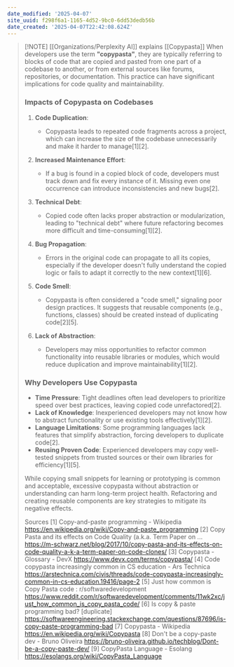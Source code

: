 ```yaml
---
date_modified: '2025-04-07'
site_uuid: f298f6a1-1165-4d52-9bc0-6dd53dedb56b
date_created: '2025-04-07T22:42:08.624Z'
---
```


> [!NOTE] [[Organizations/Perplexity AI]] explains [[Copypasta]]
> When developers use the term **"copypasta"**, they are typically referring to blocks of code that are copied and pasted from one part of a codebase to another, or from external sources like forums, repositories, or documentation. This practice can have significant implications for code quality and maintainability.
> 
> ### **Impacts of Copypasta on Codebases**
> 
> 1. **Code Duplication**:
>    - Copypasta leads to repeated code fragments across a project, which can increase the size of the codebase unnecessarily and make it harder to manage[1][2].
> 
> 1. **Increased Maintenance Effort**:
>    - If a bug is found in a copied block of code, developers must track down and fix every instance of it. Missing even one occurrence can introduce inconsistencies and new bugs[2].
> 
> 1. **Technical Debt**:
>    - Copied code often lacks proper abstraction or modularization, leading to "technical debt" where future refactoring becomes more difficult and time-consuming[1][2].
> 
> 1. **Bug Propagation**:
>    - Errors in the original code can propagate to all its copies, especially if the developer doesn't fully understand the copied logic or fails to adapt it correctly to the new context[1][6].
> 
> 1. **Code Smell**:
>    - Copypasta is often considered a "code smell," signaling poor design practices. It suggests that reusable components (e.g., functions, classes) should be created instead of duplicating code[2][5].
> 
> 1. **Lack of Abstraction**:
>    - Developers may miss opportunities to refactor common functionality into reusable libraries or modules, which would reduce duplication and improve maintainability[1][2].
> 
> ### **Why Developers Use Copypasta**
> 
> - **Time Pressure**: Tight deadlines often lead developers to prioritize speed over best practices, leaving copied code unrefactored[2].
> - **Lack of Knowledge**: Inexperienced developers may not know how to abstract functionality or use existing tools effectively[1][2].
> - **Language Limitations**: Some programming languages lack features that simplify abstraction, forcing developers to duplicate code[2].
> - **Reusing Proven Code**: Experienced developers may copy well-tested snippets from trusted sources or their own libraries for efficiency[1][5].
> 
> While copying small snippets for learning or prototyping is common and acceptable, excessive copypasta without abstraction or understanding can harm long-term project health. Refactoring and creating reusable components are key strategies to mitigate its negative effects.
> 
> Sources
> [1] Copy-and-paste programming - Wikipedia https://en.wikipedia.org/wiki/Copy-and-paste_programming
> [2] Copy Pasta and its effects on Code Quality (a.k.a. Term Paper on ... https://m-schwarz.net/blog/2017/10/copy-pasta-and-its-effects-on-code-quality-a-k-a-term-paper-on-code-clones/
> [3] Copypasta - Glossary - DevX https://www.devx.com/terms/copypasta/
> [4] Code copypasta increasingly common in CS education - Ars Technica https://arstechnica.com/civis/threads/code-copypasta-increasingly-common-in-cs-education.19416/page-2
> [5] Just how common is Copy Pasta code : r/softwaredevelopment https://www.reddit.com/r/softwaredevelopment/comments/11wk2xc/just_how_common_is_copy_pasta_code/
> [6] Is copy & paste programming bad? [duplicate] https://softwareengineering.stackexchange.com/questions/87696/is-copy-paste-programming-bad
> [7] Copypasta - Wikipedia https://en.wikipedia.org/wiki/Copypasta
> [8] Don't be a copy-paste dev - Bruno Oliveira https://bruno-oliveira.github.io/techblog/Dont-be-a-copy-paste-dev/
> [9] CopyPasta Language - Esolang https://esolangs.org/wiki/CopyPasta_Language